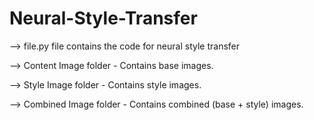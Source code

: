 # Neural-Style-Transfer

--> file.py file contains the code for neural style transfer

--> Content Image folder - Contains base images.

--> Style Image folder - Contains style images.

--> Combined Image folder - Contains combined (base + style) images.
